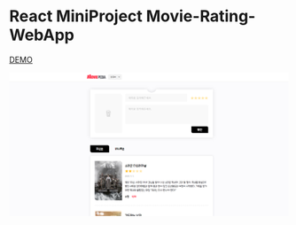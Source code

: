 # React MiniProject Movie-Rating-WebApp

[DEMO](https://illustrious-crisp-3c0589.netlify.app/)

![main](https://raw.githubusercontent.com/ohtaekwon/ohtaekwon/master/img/React-movie.png)

